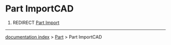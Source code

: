 # Part ImportCAD
1.  REDIRECT [Part Import](Part_Import.md)

---
[documentation index](../README.md) > [Part](Part_Workbench.md) > Part ImportCAD
